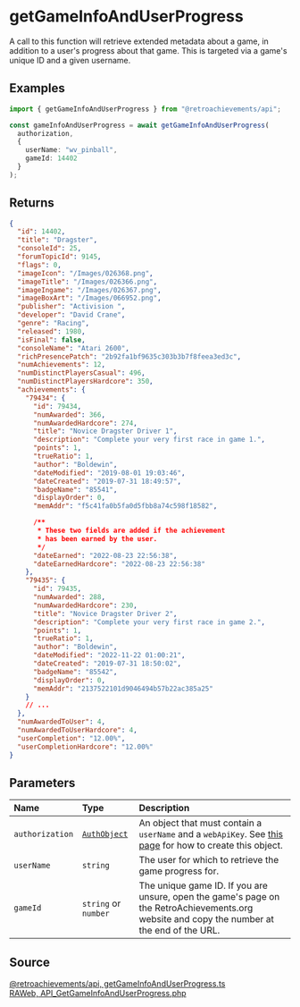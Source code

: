 # getGameInfoAndUserProgress

A call to this function will retrieve extended metadata about a game, in addition to a user's progress about that game. This is targeted via a game's unique ID and a given username.

## Examples

```ts
import { getGameInfoAndUserProgress } from "@retroachievements/api";

const gameInfoAndUserProgress = await getGameInfoAndUserProgress(
  authorization,
  {
    userName: "wv_pinball",
    gameId: 14402
  }
);
```

## Returns

```json
{
  "id": 14402,
  "title": "Dragster",
  "consoleId": 25,
  "forumTopicId": 9145,
  "flags": 0,
  "imageIcon": "/Images/026368.png",
  "imageTitle": "/Images/026366.png",
  "imageIngame": "/Images/026367.png",
  "imageBoxArt": "/Images/066952.png",
  "publisher": "Activision ",
  "developer": "David Crane",
  "genre": "Racing",
  "released": 1980,
  "isFinal": false,
  "consoleName": "Atari 2600",
  "richPresencePatch": "2b92fa1bf9635c303b3b7f8feea3ed3c",
  "numAchievements": 12,
  "numDistinctPlayersCasual": 496,
  "numDistinctPlayersHardcore": 350,
  "achievements": {
    "79434": {
      "id": 79434,
      "numAwarded": 366,
      "numAwardedHardcore": 274,
      "title": "Novice Dragster Driver 1",
      "description": "Complete your very first race in game 1.",
      "points": 1,
      "trueRatio": 1,
      "author": "Boldewin",
      "dateModified": "2019-08-01 19:03:46",
      "dateCreated": "2019-07-31 18:49:57",
      "badgeName": "85541",
      "displayOrder": 0,
      "memAddr": "f5c41fa0b5fa0d5fbb8a74c598f18582",

      /**
       * These two fields are added if the achievement
       * has been earned by the user.
       */
      "dateEarned": "2022-08-23 22:56:38",
      "dateEarnedHardcore": "2022-08-23 22:56:38"
    },
    "79435": {
      "id": 79435,
      "numAwarded": 288,
      "numAwardedHardcore": 230,
      "title": "Novice Dragster Driver 2",
      "description": "Complete your very first race in game 2.",
      "points": 1,
      "trueRatio": 1,
      "author": "Boldewin",
      "dateModified": "2022-11-22 01:00:21",
      "dateCreated": "2019-07-31 18:50:02",
      "badgeName": "85542",
      "displayOrder": 0,
      "memAddr": "2137522101d9046494b57b22ac385a25"
    }
    // ...
  },
  "numAwardedToUser": 4,
  "numAwardedToUserHardcore": 4,
  "userCompletion": "12.00%",
  "userCompletionHardcore": "12.00%"
}
```

## Parameters

| Name            | Type                                        | Description                                                                                                                                 |
| :-------------- | :------------------------------------------ | :------------------------------------------------------------------------------------------------------------------------------------------ |
| `authorization` | [`AuthObject`](/v1/data-models/auth-object) | An object that must contain a `userName` and a `webApiKey`. See [this page](/getting-started) for how to create this object.                |
| `userName`      | `string`                                    | The user for which to retrieve the game progress for.                                                                                       |
| `gameId`        | `string` or `number`                        | The unique game ID. If you are unsure, open the game's page on the RetroAchievements.org website and copy the number at the end of the URL. |

## Source

[@retroachievements/api, getGameInfoAndUserProgress.ts](https://github.dev/RetroAchievements/api-js/blob/main/src/user/getGameInfoAndUserProgress.ts)  
[RAWeb, API_GetGameInfoAndUserProgress.php](https://github.dev/RetroAchievements/RAWeb/blob/master/public/API/API_GetGameInfoAndUserProgress.php)
